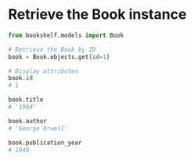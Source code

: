 # Retrieve the Book instance

```python
from bookshelf.models import Book

# Retrieve the Book by ID
book = Book.objects.get(id=1)

# Display attributes
book.id
# 1

book.title
# '1984'

book.author
# 'George Orwell'

book.publication_year
# 1949
